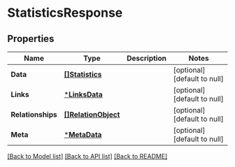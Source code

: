 # StatisticsResponse

## Properties
Name | Type | Description | Notes
------------ | ------------- | ------------- | -------------
**Data** | [**[]Statistics**](Statistics.md) |  | [optional] [default to null]
**Links** | [***LinksData**](LinksData.md) |  | [optional] [default to null]
**Relationships** | [**[]RelationObject**](RelationObject.md) |  | [optional] [default to null]
**Meta** | [***MetaData**](MetaData.md) |  | [optional] [default to null]

[[Back to Model list]](../README.md#documentation-for-models) [[Back to API list]](../README.md#documentation-for-api-endpoints) [[Back to README]](../README.md)


